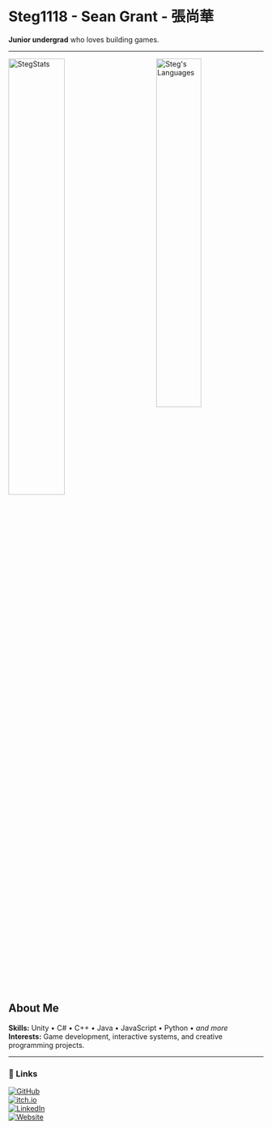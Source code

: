 # Steg1118 - Sean Grant - 張尚華

**Junior undergrad** who loves building games.

---

<img align="left" width="47%" src="https://github-readme-stats.vercel.app/api?username=Steg1118&show_icons=true&include_all_commits=true&theme=tokyonight&hide_border=true&count_private=true&token=${{ secrets.PAT_1 }}" alt="StegStats" />

<img align="right" width="42%" src="https://github-readme-stats.vercel.app/api/top-langs/?username=Steg1118&layout=compact&theme=tokyonight&hide_border=true" alt="Steg's Languages"/>
<br clear="both" />

## About Me

**Skills:** Unity • C# • C++ • Java • JavaScript • Python • *and more*  
**Interests:** Game development, interactive systems, and creative programming projects.

---

### 🔗 Links
[![GitHub](https://img.shields.io/badge/GitHub-000?logo=github&logoColor=fff)](https://github.com/Steg1118)  
[![itch.io](https://img.shields.io/badge/itch.io-fa5c5c?logo=itchdotio&logoColor=fff)](https://steg1118.itch.io/)  
[![LinkedIn](https://img.shields.io/badge/LinkedIn-0a66c2?logo=linkedin&logoColor=fff)](https://www.linkedin.com/in/seantegrant/)  
[![Website](https://img.shields.io/badge/Website-0a0?logo=firefox&logoColor=fff)](https://steg1118.github.io/web/)  
<br clear="both" />
